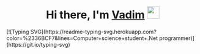 <h1 align="center">Hi there, I'm <a href="https://t.me/v4dikos" target="_blank">Vadim</a> 
<img src="https://github.com/blackcater/blackcater/raw/main/images/Hi.gif" height="32"/></h1>
[![Typing SVG](https://readme-typing-svg.herokuapp.com?color=%2336BCF7&lines=Computer+science+student+.Net programmer)](https://git.io/typing-svg)
